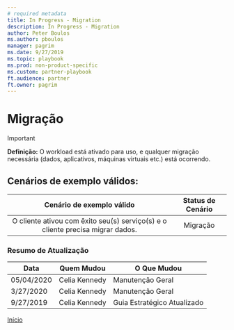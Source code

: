 ```yaml
---
# required metadata
title: In Progress - Migration
description: In Progress - Migration
author: Peter Boulos
ms.author: pboulos
manager: pagrim
ms.date: 9/27/2019
ms.topic: playbook 
ms.prod: non-product-specific 
ms.custom: partner-playbook 
ft.audience: partner
ft.owner: pagrim
---
```


# Migração

> [!IMPORTANT]
> **Definição:** ​O workload está ativado para uso, e qualquer migração necessária (dados, aplicativos, máquinas virtuais etc.) está ocorrendo.​​

## Cenários de exemplo válidos:

| Cenário de exemplo válido | Status de Cenário |
| :--: | :--: |
| O cliente ativou com êxito seu(s) serviço(s) e o cliente precisa migrar dados. | Migração |

###  Resumo de Atualização

|Data|Quem Mudou|O Que Mudou|
|---------|---------------|----------------------------|
|05/04/2020| Celia Kennedy|  Manutenção Geral|
|3/27/2020| Celia Kennedy| Manutenção Geral|
|9/27/2019| Celia Kennedy| Guia Estratégico Atualizado|

[Início](http://partner-docs.microsoft.com)
